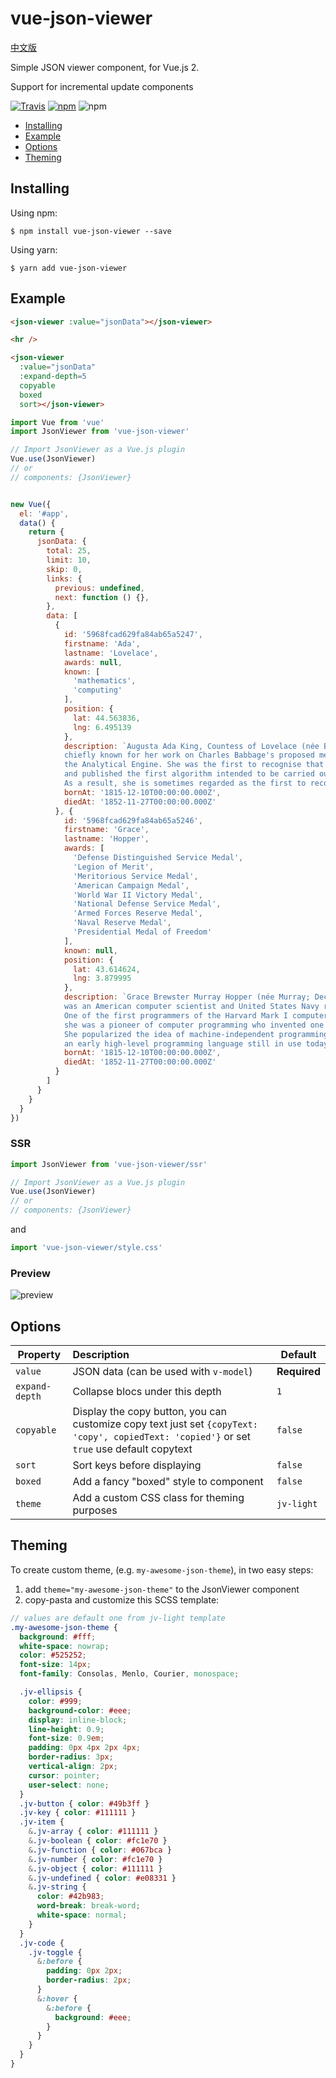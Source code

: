 # vue-json-viewer

[中文版](https://github.com/chenfengjw163/vue-json-viewer/blob/master/README_CN.md)

Simple JSON viewer component, for Vue.js 2.

Support for incremental update components

[![Travis](https://img.shields.io/travis/chenfengjw163/vue-json-viewer/master.svg?style=flat-square)](https://travis-ci.org/chenfengjw163/vue-json-viewer)
[![npm](https://img.shields.io/npm/v/vue-json-viewer.svg?style=flat-square)](https://www.npmjs.com/package/vue-json-viewer)
![npm](https://img.shields.io/npm/dw/vue-json-viewer.svg?style=flat-square)

- [Installing](#installing)
- [Example](#example)
- [Options](#options)
- [Theming](#theming)

## Installing
Using npm:
```
$ npm install vue-json-viewer --save
```

Using yarn:
```
$ yarn add vue-json-viewer
```

## Example

``` html
<json-viewer :value="jsonData"></json-viewer>

<hr />

<json-viewer
  :value="jsonData"
  :expand-depth=5
  copyable
  boxed
  sort></json-viewer>
```

``` js
import Vue from 'vue'
import JsonViewer from 'vue-json-viewer'

// Import JsonViewer as a Vue.js plugin
Vue.use(JsonViewer)
// or 
// components: {JsonViewer}


new Vue({
  el: '#app',
  data() {
    return {
      jsonData: {
        total: 25,
        limit: 10,
        skip: 0,
        links: {
          previous: undefined,
          next: function () {},
        },
        data: [
          {
            id: '5968fcad629fa84ab65a5247',
            firstname: 'Ada',
            lastname: 'Lovelace',
            awards: null,
            known: [
              'mathematics',
              'computing'
            ],
            position: {
              lat: 44.563836,
              lng: 6.495139
            },
            description: `Augusta Ada King, Countess of Lovelace (née Byron; 10 December 1815 – 27 November 1852) was an English mathematician and writer,
            chiefly known for her work on Charles Babbage's proposed mechanical general-purpose computer,
            the Analytical Engine. She was the first to recognise that the machine had applications beyond pure calculation,
            and published the first algorithm intended to be carried out by such a machine.
            As a result, she is sometimes regarded as the first to recognise the full potential of a "computing machine" and the first computer programmer.`,
            bornAt: '1815-12-10T00:00:00.000Z',
            diedAt: '1852-11-27T00:00:00.000Z'
          }, {
            id: '5968fcad629fa84ab65a5246',
            firstname: 'Grace',
            lastname: 'Hopper',
            awards: [
              'Defense Distinguished Service Medal',
              'Legion of Merit',
              'Meritorious Service Medal',
              'American Campaign Medal',
              'World War II Victory Medal',
              'National Defense Service Medal',
              'Armed Forces Reserve Medal',
              'Naval Reserve Medal',
              'Presidential Medal of Freedom'
            ],
            known: null,
            position: {
              lat: 43.614624,
              lng: 3.879995
            },
            description: `Grace Brewster Murray Hopper (née Murray; December 9, 1906 – January 1, 1992)
            was an American computer scientist and United States Navy rear admiral.
            One of the first programmers of the Harvard Mark I computer,
            she was a pioneer of computer programming who invented one of the first compiler related tools.
            She popularized the idea of machine-independent programming languages, which led to the development of COBOL,
            an early high-level programming language still in use today.`,
            bornAt: '1815-12-10T00:00:00.000Z',
            diedAt: '1852-11-27T00:00:00.000Z'
          }
        ]
      }
    }
  }
})
```
### SSR
``` js
import JsonViewer from 'vue-json-viewer/ssr'

// Import JsonViewer as a Vue.js plugin
Vue.use(JsonViewer)
// or 
// components: {JsonViewer}
```
and

``` js
import 'vue-json-viewer/style.css'
```


### Preview
![preview](./example/preview.png)


## Options

| Property | Description | Default |
| ----------- |:------------- | ----------- |
| `value` | JSON data (can be used with `v-model`) | **Required** |
| `expand-depth` | Collapse blocs under this depth | `1`  |
| `copyable` | Display the copy button, you can customize copy text just set `{copyText: 'copy', copiedText: 'copied'}` or set `true` use default copytext  | `false`  |
| `sort` | Sort keys before displaying | `false` |
| `boxed` | Add a fancy "boxed" style to component | `false` |
| `theme` | Add a custom CSS class for theming purposes | `jv-light` |

## Theming

To create custom theme, (e.g. `my-awesome-json-theme`), in two easy steps:
1. add `theme="my-awesome-json-theme"` to the JsonViewer component
2. copy-pasta and customize this SCSS template:

``` scss
// values are default one from jv-light template
.my-awesome-json-theme {
  background: #fff;
  white-space: nowrap;
  color: #525252;
  font-size: 14px;
  font-family: Consolas, Menlo, Courier, monospace;

  .jv-ellipsis {
    color: #999;
    background-color: #eee;
    display: inline-block;
    line-height: 0.9;
    font-size: 0.9em;
    padding: 0px 4px 2px 4px;
    border-radius: 3px;
    vertical-align: 2px;
    cursor: pointer;
    user-select: none;
  }
  .jv-button { color: #49b3ff }
  .jv-key { color: #111111 }
  .jv-item {
    &.jv-array { color: #111111 }
    &.jv-boolean { color: #fc1e70 }
    &.jv-function { color: #067bca }
    &.jv-number { color: #fc1e70 }
    &.jv-object { color: #111111 }
    &.jv-undefined { color: #e08331 }
    &.jv-string {
      color: #42b983;
      word-break: break-word;
      white-space: normal;
    }
  }
  .jv-code {
    .jv-toggle {
      &:before {
        padding: 0px 2px;
        border-radius: 2px;
      }
      &:hover {
        &:before {
          background: #eee;
        }
      }
    }
  }
}
```
